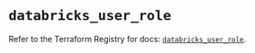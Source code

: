 # `databricks_user_role`

Refer to the Terraform Registry for docs: [`databricks_user_role`](https://registry.terraform.io/providers/databricks/databricks/1.39.0/docs/resources/user_role).
